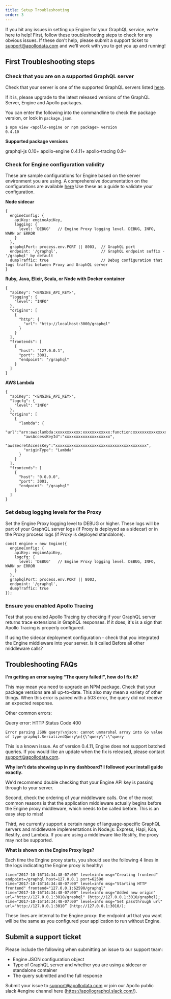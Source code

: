 ```yaml
---
title: Setup Troubleshooting
order: 3
---
```


If you hit any issues in setting up Engine for your GraphQL service, we're here to help! First, follow these troubleshooting steps to check for any obvious issues. If these don't help, please submit a support ticket to [support@apollodata.com](mailto:support@apollodata.com) and we'll work with you to get you up and running!

<h2 id="sanity-checks" title="First steps">First Troubleshooting steps</h2>

<h3> Check that you are on a supported GraphQL server </h3>

Check that your server is one of the supported GraphQL servers listed [here](/index.html#apollo-tracing).

If it is, please upgrade to the latest released versions of the GraphQL Server, Engine and Apollo packages.

You can enter the following into the commandline to check the package version, or look in  `package.json`. 
```
$ npm view <apollo-engine or npm package> version
0.4.10
```

**Supported package versions**

graphql-js 0.10+
apollo-engine 0.4.11+
apollo-tracing 0.9+

<h3> Check for Engine configuration validity </h3>

These are sample configurations for Engine based on the server environment you are using. A comprehensive documentation on the configurations are available [here](/proto-doc.html)  Use these as a guide to validate your configuration.

**Node sidecar**
```
{
  engineConfig: {
    apiKey: engineApiKey,
    logging: {
      level: 'DEBUG'   // Engine Proxy logging level. DEBUG, INFO, WARN or ERROR
    }
  },
  graphqlPort: process.env.PORT || 8003,  // GraphQL port
  endpoint: '/graphql',                   // GraphQL endpoint suffix - '/graphql' by default
  dumpTraffic: true                       // Debug configuration that logs traffic between Proxy and GraphQL server
}
```
**Ruby, Java, Elixir, Scala, or Node with Docker container**
```
{
  "apiKey": "<ENGINE_API_KEY>",
  "logging": {
    "level": "INFO"
  },
  "origins": [
    {
      "http": {
        "url": "http://localhost:3000/graphql"
      }
    }
  ],
  "frontends": [
    {
      "host": "127.0.0.1",
      "port": 3001,
      "endpoint": "/graphql"
    }
  ]
}
```
**AWS Lambda**
```
{
  "apiKey": "<ENGINE_API_KEY>",
  "logcfg": {
    "level": "INFO"
  },
  "origins": [
    {
      "lambda": {
        "url":"arn:aws:lambda:xxxxxxxxxxx:xxxxxxxxxxxx:function:xxxxxxxxxxxxxxxxxxx",
        "awsAccessKeyId":"xxxxxxxxxxxxxxxxxxxx",
        "awsSecretAccessKey":"xxxxxxxxxxxxxxxxxxxxxxxxxxxxxxxxxxxxxxxx",
        "originType": "Lambda"
      }
    }
  ],
  "frontends": [
    {
      "host": "0.0.0.0",
      "port": 3001,
      "endpoint": "/graphql"
    }
  ]
}
```

<h3> Set debug logging levels for the Proxy</h3>

Set the Engine Proxy logging level to DEBUG or higher. These logs will be part of your GraphQL server logs (if Proxy is deployed as a sidecar) or in the Proxy process logs (if Proxy is deployed standalone).
```
const engine = new Engine({
  engineConfig: {
    apiKey: engineApiKey,
    logcfg: {
      level: 'DEBUG'   // Engine Proxy logging level. DEBUG, INFO, WARN or ERROR
    }
  },
  graphqlPort: process.env.PORT || 8003,  
  endpoint: '/graphql',                  
  dumpTraffic: true                       
});
```

<h3> Ensure you enabled Apollo Tracing </h3>

Test that you enaled Apollo Tracing by checking if your GraphQL server returns trace extensions in GraphQL responses. If it does, it's is a sign that Apollo Tracing is properly configured.

If using the sidecar deployment configuration - check that you integrated the Engine middleware into your server. Is it called Before all other middleware calls?

<h2 id="">Troubleshooting FAQs</h2>

**I'm getting an error saying “The query failed!”, how do I fix it?**

This may mean you need to upgrade an NPM package. Check that your package versions are all up-to-date. This also may mean a variety of other things. When this error is paired with a 503 error, the query did not receive an expected response.

Other common errors:

Query error: HTTP Status Code 400
```
Error parsing JSON query!\njson: cannot unmarshal array into Go value of type graphql.SerializedQuery\n[{\"query\":\"query 	
```
This is a known issue. As of version 0.4.11, Engine does not support batched queries. If you would like an update when the fix is released, please contact [support@apollodata.com](mailto:support@apollodata.com). 

**Why isn't data showing up in my dashboard? I followed your install guide exactly.**

We'd recommend double checking that your Engine API key is passing through to your server. 

Second, check the ordering of your middleware calls. One of the most common reasons is that the application middleware actually begins before the Engine proxy middleware, which needs to be called before. This is an easy step to miss!

Third, we currently support a certain range of language-specific GraphQL servers and middleware implementations in Node.js: Express, Hapi, Koa, Restify, and Lambda. If you are using a middleware like Restify, the proxy may not be supported. 

**What is shown on the Engine Proxy logs?**

Each time the Engine proxy starts, you should see the following 4 lines in the logs indicating the Engine proxy is healthy: 

``` 
time="2017-10-16T14:34:48-07:00" level=info msg="Creating frontend" endpoint=/graphql host=127.0.0.1 port=62590 
time="2017-10-16T14:34:48-07:00" level=info msg="Starting HTTP frontend" frontend="127.0.0.1:62590/graphql" 
time="2017-10-16T14:34:48-07:00" level=info msg="Added new origin" url="http://127.0.0.1:3010/graphql" (http://127.0.0.1:3010/graphql); 
time="2017-10-16T14:34:48-07:00" level=info msg="Set passthrough url" url="http://127.0.0.1:3010” (http://127.0.0.1:3010/); 
``` 

These lines are internal to the Engine proxy: the endpoint url that you want will be the same as you configured your application to run without Engine. 

<h2 id="">Submit a support ticket</h2> 

Please include the following when submitting an issue to our support team:

* Engine JSON configuration object
* Type of GraphQL server and whether you are using a sidecar or standalone container
* The query submitted and the full response

Submit your issue to [support@apollodata.com](mailto:support@apollodata.com) or join our Apollo public slack #engine channel here (https://apollographql.slack.com/).